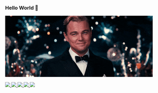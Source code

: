 ### Hello World 👋

<img src="./assets/gatsby.gif" />

<p>
	<a href="https://www.linkedin.com/in/ajaidanial/">
        <img src="https://img.shields.io/badge/LinkedIn--_.svg?style=social&logo=linkedin" />
    </a>
    <a href="https://www.instagram.com/ajai_danial/">
        <img src="https://img.shields.io/badge/Instagram--_.svg?style=social&logo=instagram" />
    </a>
    <a href="https://ajaidanial.wtf/">
        <img src="https://img.shields.io/badge/Web--_.svg?style=social&logo=google-chrome" />
    </a>
    <a href="mailto:ajaidanial@gmail.com">
        <img src="https://img.shields.io/badge/Mail--_.svg?style=social&logo=gmail" />
    </a>
    <a href="https://ajaidanial.wtf/assets/Ajai-Danial-Resume.pdf">
        <img src="https://img.shields.io/badge/Resume--_.svg?style=social" />
    </a>
</p>
